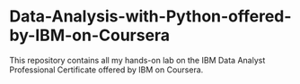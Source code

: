 # Data-Analysis-with-Python-offered-by-IBM-on-Coursera

This repository contains all my hands-on lab on the IBM Data Analyst Professional Certificate offered by IBM on Coursera.
